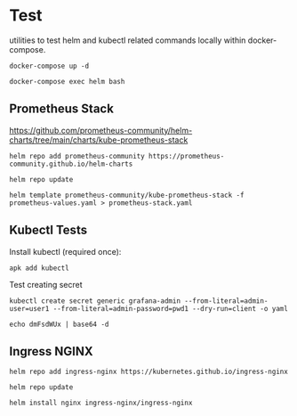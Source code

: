 # Test

utilities to test helm and kubectl related commands locally within docker-compose.

    docker-compose up -d

    docker-compose exec helm bash

## Prometheus Stack

https://github.com/prometheus-community/helm-charts/tree/main/charts/kube-prometheus-stack

    helm repo add prometheus-community https://prometheus-community.github.io/helm-charts

    helm repo update

    helm template prometheus-community/kube-prometheus-stack -f prometheus-values.yaml > prometheus-stack.yaml

## Kubectl Tests

Install kubectl (required once):

    apk add kubectl

Test creating secret

    kubectl create secret generic grafana-admin --from-literal=admin-user=user1 --from-literal=admin-password=pwd1 --dry-run=client -o yaml

    echo dmFsdWUx | base64 -d

## Ingress NGINX

    helm repo add ingress-nginx https://kubernetes.github.io/ingress-nginx

    helm repo update

    helm install nginx ingress-nginx/ingress-nginx
